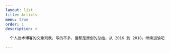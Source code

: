 ```yaml
---
layout: list
title: Articls
menu: true
order: 1
description: >

  个人技术博客的文章列表，写的不多，但都是原创的总结，从 2016 到 2018，继续加油吧 Hower.

---
```

